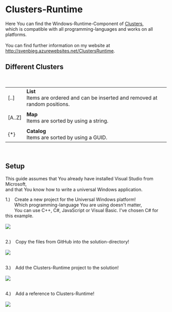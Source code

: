 <h1>Clusters-Runtime</h1>

<p>
Here You can find the Windows-Runtime-Component of
<a href="http://github.com/svenbieg/cluster">Clusters</a>,<br />
which is compatible with all programming-languages and works on all platforms.<br />
<br />
You can find further information on my website at
<a href="http://svenbieg.azurewebsites.net/ClustersRuntime" target="_blank">http://svenbieg.azurewebsites.net/ClustersRuntime</a>.
</p>

<h2>Different Clusters</h2><br />

<table>
  <tr>
    <td>[..]</td>
    <td><b>List</b><br />Items are ordered and can be inserted and removed at random positions.</td>
  </tr><tr><td></td></tr><tr>
    <td>[A..Z]</td>
    <td><b>Map</b><br />Items are sorted by using a string.</td>
  </tr><tr><td></td></tr><tr>
    <td>{*}</td>
    <td><b>Catalog</b><br />Items are sorted by using a GUID.</td>
  </tr>
</table><br />

<h2>Setup</h2>

<p>
This guide assumes that You already have installed Visual Studio from Microsoft,<br />
and that You know how to write a universal Windows application. 
</p>

1.)&emsp;Create a new project for the Universal Windows platform!<br />
&emsp;&emsp;Which programming-language You are using doesn't matter,<br />
&emsp;&emsp;You can use C++, C#, JavaScript or Visual Basic. I've chosen C# for this example.<br />
<br />
<img src="http://svenbieg.azurewebsites.net/ClustersRuntime/Setup/NewProject.jpg" /><br />
<br />

2.)&emsp;Copy the files from GitHub into the solution-directory!<br />
<br />
<img src="http://svenbieg.azurewebsites.net/ClustersRuntime/Setup/CopyFiles.jpg" /><br />
<br />

3.)&emsp;Add the Clusters-Runtime project to the solution!<br />
<br />
<img src="http://svenbieg.azurewebsites.net/ClustersRuntime/Setup/AddProject.jpg" /><br />
<br />

4.)&emsp;Add a reference to Clusters-Runtime!<br />
<br />
<img src="http://svenbieg.azurewebsites.net/ClustersRuntime/Setup/AddReference.jpg" /><br />
<br />

<br /><br /><br /><br /><br />
